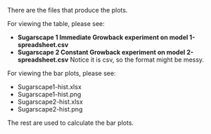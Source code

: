 There are the files that produce the plots.

For viewing the table, please see:
- **Sugarscape 1 Immediate Growback experiment on model 1-spreadsheet.csv**
- **Sugarscape 2 Constant Growback experiment on model 2-spreadsheet.csv**
Notice it is csv, so the format might be messy.

For viewing the bar plots, please see:
- Sugarscape1-hist.xlsx
- Sugarscape1-hist.png
- Sugarscape2-hist.xlsx
- Sugarscape2-hist.png

The rest are used to calculate the bar plots.
